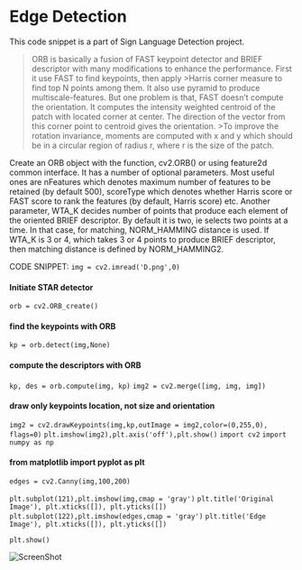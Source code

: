 # Edge Detection
This code snippet is a part of Sign Language Detection project.

>ORB is basically a fusion of FAST keypoint detector and BRIEF descriptor with many modifications to enhance the performance. First it use FAST to find keypoints, then apply >Harris corner measure to find top N points among them. It also use pyramid to produce multiscale-features. But one problem is that, FAST doesn’t compute the orientation.
>It computes the intensity weighted centroid of the patch with located corner at center. The direction of the vector from this corner point to centroid gives the orientation. >To improve the rotation invariance, moments are computed with x and y which should be in a circular region of radius r, where r is the size of the patch.


Create an ORB object with the function, cv2.ORB() or using feature2d common interface. It has a number of optional parameters. Most useful ones are nFeatures which denotes maximum number of features to be retained (by default 500), scoreType which denotes whether Harris score or FAST score to rank the features (by default, Harris score) etc. Another parameter, WTA_K decides number of points that produce each element of the oriented BRIEF descriptor. By default it is two, ie selects two points at a time. In that case, for matching, NORM_HAMMING distance is used. If WTA_K is 3 or 4, which takes 3 or 4 points to produce BRIEF descriptor, then matching distance is defined by NORM_HAMMING2.

CODE SNIPPET:
```img = cv2.imread('D.png',0)```
#### Initiate STAR detector
```orb = cv2.ORB_create()```

#### find the keypoints with ORB
```kp = orb.detect(img,None)```

#### compute the descriptors with ORB
```kp, des = orb.compute(img, kp)```
```img2 = cv2.merge([img, img, img])```
#### draw only keypoints location, not size and orientation
```img2 = cv2.drawKeypoints(img,kp,outImage = img2,color=(0,255,0), flags=0)```
```plt.imshow(img2),plt.axis('off'),plt.show()```
```import cv2```
```import numpy as np```
#### from matplotlib import pyplot as plt

```edges = cv2.Canny(img,100,200)```

```plt.subplot(121),plt.imshow(img,cmap = 'gray')```
```plt.title('Original Image'), plt.xticks([]), plt.yticks([])```
```plt.subplot(122),plt.imshow(edges,cmap = 'gray')```
```plt.title('Edge Image'), plt.xticks([]), plt.yticks([])```

```plt.show()```


![ScreenShot](Edge.PNG)
